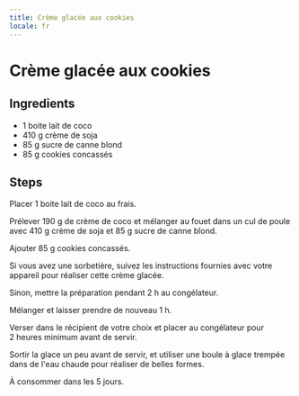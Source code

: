 ```yaml
---
title: Crème glacée aux cookies
locale: fr
---
```


# Crème glacée aux cookies

## Ingredients

- 1&nbsp;boite lait de coco
- 410&nbsp;g crème de soja
- 85&nbsp;g sucre de canne blond
- 85&nbsp;g cookies concassés

## Steps

Placer 1&nbsp;boite lait de coco au frais.

Prélever 190 g de crème de coco et mélanger au fouet dans un cul de poule avec 410&nbsp;g crème de soja et 85&nbsp;g sucre de canne blond.

Ajouter 85&nbsp;g cookies concassés.

Si vous avez une sorbetière, suivez les instructions fournies avec votre appareil pour réaliser cette crème glacée.

Sinon, mettre la préparation pendant 2&nbsp;h au congélateur.

Mélanger et laisser prendre de nouveau 1&nbsp;h.

Verser dans le récipient de votre choix et placer au congélateur pour 2&nbsp;heures minimum avant de servir.

Sortir la glace un peu avant de servir, et utiliser une boule à glace trempée dans de l'eau chaude pour réaliser de belles formes.

À consommer dans les 5 jours.
